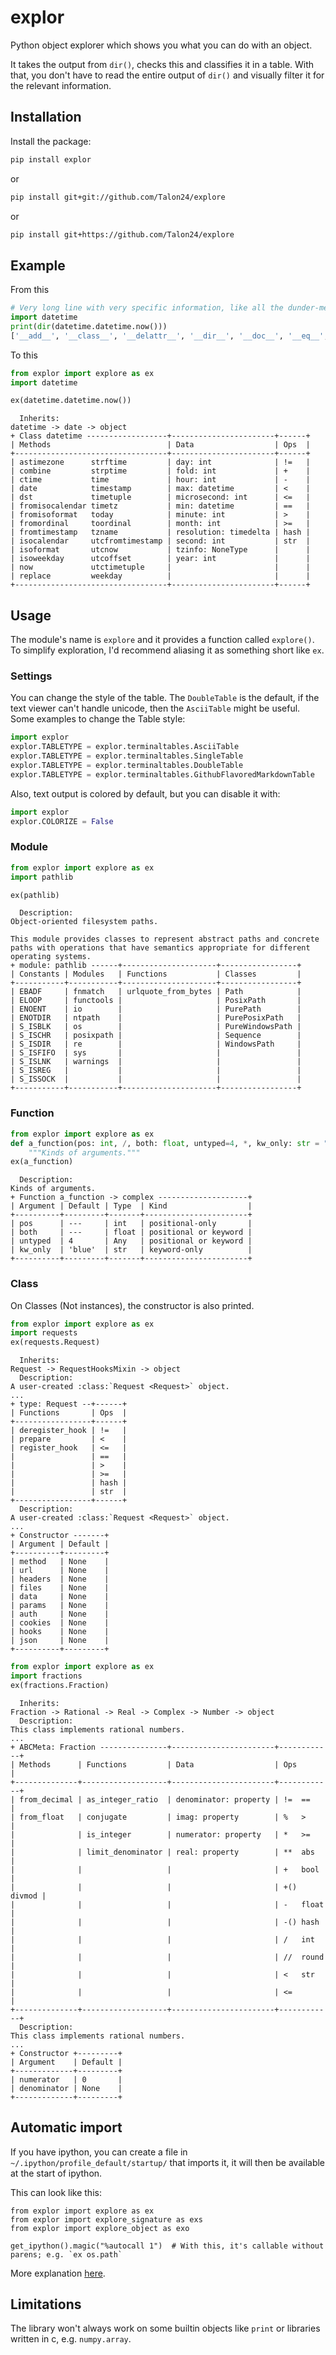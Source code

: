 # explor
Python object explorer which shows you what you can do with an object.

It takes the output from `dir()`, checks this and classifies it in a table.
With that, you don't have to read the entire output of `dir()` and visually
filter it for the relevant information.

## Installation

Install the package:
```bash
pip install explor
```
or
```bash
pip install git+git://github.com/Talon24/explore
```
or
```bash
pip install git+https://github.com/Talon24/explore
```

## Example

From this

```python
# Very long line with very specific information, like all the dunder-methods
import datetime
print(dir(datetime.datetime.now()))
['__add__', '__class__', '__delattr__', '__dir__', '__doc__', '__eq__', '__format__', '__ge__', '__getattribute__', '__getstate__', '__gt__', '__hash__', '__init__', '__init_subclass__', '__le__', '__lt__', '__ne__', '__new__', '__radd__', '__reduce__', '__reduce_ex__', '__repr__', '__rsub__', '__setattr__', '__sizeof__', '__str__', '__sub__', '__subclasshook__', 'astimezone', 'combine', 'ctime', 'date', 'day', 'dst', 'fold', 'fromisocalendar', 'fromisoformat', 'fromordinal', 'fromtimestamp', 'hour', 'isocalendar', 'isoformat', 'isoweekday', 'max', 'microsecond', 'min', 'minute', 'month', 'now', 'replace', 'resolution', 'second', 'strftime', 'strptime', 'time', 'timestamp', 'timetuple', 'timetz', 'today', 'toordinal', 'tzinfo', 'tzname', 'utcfromtimestamp', 'utcnow', 'utcoffset', 'utctimetuple', 'weekday', 'year']
```

To this

```python
from explor import explore as ex
import datetime

ex(datetime.datetime.now())
```
```
  Inherits: 
datetime -> date -> object
+ Class datetime ------------------+-----------------------+------+
| Methods                          | Data                  | Ops  |
+----------------------------------+-----------------------+------+
| astimezone      strftime         | day: int              | !=   |
| combine         strptime         | fold: int             | +    |
| ctime           time             | hour: int             | -    |
| date            timestamp        | max: datetime         | <    |
| dst             timetuple        | microsecond: int      | <=   |
| fromisocalendar timetz           | min: datetime         | ==   |
| fromisoformat   today            | minute: int           | >    |
| fromordinal     toordinal        | month: int            | >=   |
| fromtimestamp   tzname           | resolution: timedelta | hash |
| isocalendar     utcfromtimestamp | second: int           | str  |
| isoformat       utcnow           | tzinfo: NoneType      |      |
| isoweekday      utcoffset        | year: int             |      |
| now             utctimetuple     |                       |      |
| replace         weekday          |                       |      |
+----------------------------------+-----------------------+------+
```

## Usage

The module's name is `explore` and it provides a function called `explore()`.
To simplify exploration, I'd recommend aliasing it as something short like `ex`.
### Settings

You can change the style of the table. The `DoubleTable` is the default, if the text viewer can't handle unicode,
then the `AsciiTable` might be useful. Some examples to change the Table style:
```python
import explor
explor.TABLETYPE = explor.terminaltables.AsciiTable
explor.TABLETYPE = explor.terminaltables.SingleTable
explor.TABLETYPE = explor.terminaltables.DoubleTable
explor.TABLETYPE = explor.terminaltables.GithubFlavoredMarkdownTable
```
Also, text output is colored by default, but you can disable it with:
```python
import explor
explor.COLORIZE = False
```

### Module

```python
from explor import explore as ex
import pathlib

ex(pathlib)
```
```
  Description:
Object-oriented filesystem paths.

This module provides classes to represent abstract paths and concrete
paths with operations that have semantics appropriate for different
operating systems.
+ module: pathlib ------+---------------------+-----------------+
| Constants | Modules   | Functions           | Classes         |
+-----------+-----------+---------------------+-----------------+
| EBADF     | fnmatch   | urlquote_from_bytes | Path            |
| ELOOP     | functools |                     | PosixPath       |
| ENOENT    | io        |                     | PurePath        |
| ENOTDIR   | ntpath    |                     | PurePosixPath   |
| S_ISBLK   | os        |                     | PureWindowsPath |
| S_ISCHR   | posixpath |                     | Sequence        |
| S_ISDIR   | re        |                     | WindowsPath     |
| S_ISFIFO  | sys       |                     |                 |
| S_ISLNK   | warnings  |                     |                 |
| S_ISREG   |           |                     |                 |
| S_ISSOCK  |           |                     |                 |
+-----------+-----------+---------------------+-----------------+
```

### Function

```python
from explor import explore as ex
def a_function(pos: int, /, both: float, untyped=4, *, kw_only: str = "blue") -> complex:
    """Kinds of arguments."""
ex(a_function)
```
```
  Description:
Kinds of arguments.
+ Function a_function -> complex --------------------+
| Argument | Default | Type  | Kind                  |
+----------+---------+-------+-----------------------+
| pos      | ---     | int   | positional-only       |
| both     | ---     | float | positional or keyword |
| untyped  | 4       | Any   | positional or keyword |
| kw_only  | 'blue'  | str   | keyword-only          |
+----------+---------+-------+-----------------------+
```

### Class

On Classes (Not instances), the constructor is also printed.

```python
from explor import explore as ex
import requests
ex(requests.Request)
```
```
  Inherits: 
Request -> RequestHooksMixin -> object
  Description:
A user-created :class:`Request <Request>` object.
...
+ type: Request --+------+
| Functions       | Ops  |
+-----------------+------+
| deregister_hook | !=   |
| prepare         | <    |
| register_hook   | <=   |
|                 | ==   |
|                 | >    |
|                 | >=   |
|                 | hash |
|                 | str  |
+-----------------+------+
  Description:
A user-created :class:`Request <Request>` object.
...
+ Constructor -------+
| Argument | Default |
+----------+---------+
| method   | None    |
| url      | None    |
| headers  | None    |
| files    | None    |
| data     | None    |
| params   | None    |
| auth     | None    |
| cookies  | None    |
| hooks    | None    |
| json     | None    |
+----------+---------+
```

```python
from explor import explore as ex
import fractions
ex(fractions.Fraction)
```
```
  Inherits: 
Fraction -> Rational -> Real -> Complex -> Number -> object
  Description:
This class implements rational numbers.
...
+ ABCMeta: Fraction ---------------+-----------------------+------------+
| Methods      | Functions         | Data                  | Ops        |
+--------------+-------------------+-----------------------+------------+
| from_decimal | as_integer_ratio  | denominator: property | !=  ==     |
| from_float   | conjugate         | imag: property        | %   >      |
|              | is_integer        | numerator: property   | *   >=     |
|              | limit_denominator | real: property        | **  abs    |
|              |                   |                       | +   bool   |
|              |                   |                       | +() divmod |
|              |                   |                       | -   float  |
|              |                   |                       | -() hash   |
|              |                   |                       | /   int    |
|              |                   |                       | //  round  |
|              |                   |                       | <   str    |
|              |                   |                       | <=         |
+--------------+-------------------+-----------------------+------------+
  Description:
This class implements rational numbers.
...
+ Constructor +---------+
| Argument    | Default |
+-------------+---------+
| numerator   | 0       |
| denominator | None    |
+-------------+---------+
```

## Automatic import
If you have ipython, you can create a file in `~/.ipython/profile_default/startup/` that imports it,
it will then be available at the start of ipython.

This can look like this:
```
from explor import explore as ex
from explor import explore_signature as exs
from explor import explore_object as exo

get_ipython().magic("%autocall 1")  # With this, it's callable without parens; e.g. `ex os.path`
```

More explanation [here](https://towardsdatascience.com/how-to-automatically-import-your-favorite-libraries-into-ipython-or-a-jupyter-notebook-9c69d89aa343).


## Limitations

The library won't always work on some builtin objects like `print` or libraries written in c, e.g. `numpy.array`.
